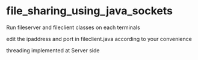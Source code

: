 # file_sharing_using_java_sockets

Run fileserver and fileclient classes on each terminals

edit the ipaddress and port in fileclient.java according to your convenience

threading implemented at Server side
